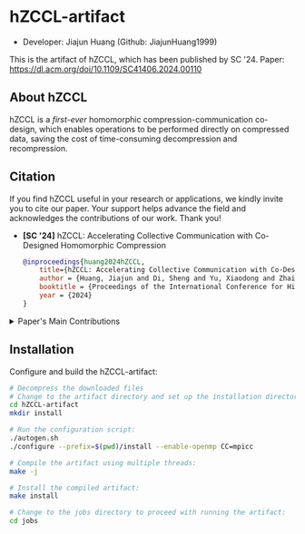 # hZCCL-artifact

* Developer: Jiajun Huang (Github: JiajunHuang1999)

This is the artifact of hZCCL, which has been published by SC '24. 
Paper: https://dl.acm.org/doi/10.1109/SC41406.2024.00110

## About hZCCL

hZCCL is a *first-ever* homomorphic compression-communication co-design, which enables operations to be performed directly on compressed data, saving the cost of time-consuming decompression and recompression. 

## Citation

If you find hZCCL useful in your research or applications, we kindly invite you to cite our paper. Your support helps advance the field and acknowledges the contributions of our work. Thank you!
- **[SC '24]** hZCCL: Accelerating Collective Communication with Co-Designed Homomorphic Compression
    ```bibtex
    @inproceedings{huang2024hZCCL,
        title={hZCCL: Accelerating Collective Communication with Co-Designed Homomorphic Compression},
        author = {Huang, Jiajun and Di, Sheng and Yu, Xiaodong and Zhai, Yujia and Liu, Jinyang and Jian, Zizhe and Liang, Xin and Zhao, Kai and Lu, Xiaoyi and Chen, Zizhong and Cappello, Franck and Guo, Yanfei and Thakur, Rajeev},
        booktitle = {Proceedings of the International Conference for High Performance Computing, Networking, Storage, and Analysis},
        year = {2024}
    }
    ```

<details>
<summary>
Paper's Main Contributions
</summary>

- `C_1` We present a homomorphic compressor with a run-time heuristic to dynamically select efficient compression pipelines for reducing the cost of decompression-operation-compression (DOC) handling.
- `C_2` We present a homomorphic compression-communication co-design, hZCCL, which enables operations to be performed directly on compressed data, saving the cost of time-consuming decompression and recompression.
- `C_3` We evaluate hZCCL with up to 512 nodes and across five application datasets. The experimental results demonstrate that our homomorphic compressor achieves a single-socket CPU throughput of up to 379.08 GB/s, surpassing the conventional DOC workflow by up to 36.53X.
- `C_4` Moreover, our hZCCL-accelerated collectives outperform two state-of-the-art baselines, delivering speedups of up to 2.12X and 6.77X compared to original MPI collectives in single-thread and multi-thread modes, respectively, while maintaining the data accuracy.
</details>

## Installation
Configure and build the hZCCL-artifact:
```bash
# Decompress the downloaded files
# Change to the artifact directory and set up the installation directory:
cd hZCCL-artifact
mkdir install

# Run the configuration script:
./autogen.sh
./configure --prefix=$(pwd)/install --enable-openmp CC=mpicc

# Compile the artifact using multiple threads:
make -j

# Install the compiled artifact:
make install

# Change to the jobs directory to proceed with running the artifact:
cd jobs
```